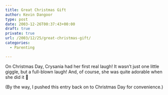 ```yaml
---
title: Great Christmas Gift
author: Kevin Dangoor
type: post
date: 2003-12-26T00:37:43+00:00
draft: true
private: true
url: /2003/12/25/great-christmas-gift/
categories:
  - Parenting

---
```

On Christmas Day, Crysania had her first real laugh! It wasn&#8217;t just one little giggle, but a full-blown laugh! And, of course, she was quite adorable when she did it 🙂
  
(By the way, I pushed this entry back on to Christmas Day for convenience.)